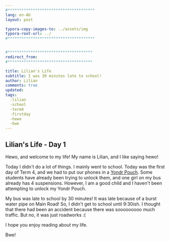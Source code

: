 ```yaml
---
#**************************************
lang: en-AU
layout: post

typora-copy-images-to: ../assets/img
typora-root-url: ../
#**************************************


#*************************************
redirect_from:
#*************************************

title: Lilian's Life
subtitle: I was 30 minutes late to school!
author: Lilian
comments: true
updated:
tags:
  -lilian
  -school
  -term4
  -firstday
  -hewo
  -bwe
---
```


## Lilian's Life - Day 1

Hewo, and welcome to my life! My name is Lilian, and I like saying hewo!

Today I didn't do a lot of things. I mainly went to school. Today was the first day of Term 4, and we had to put our phones in a [Yondr Pouch](https://www.overyondr.com/). Some students have already been trying to unlock them, and one girl on my bus already has 4 suspensions. However, I am a good child and I haven't been attempting to unlock my Yondr Pouch.

My bus was late to school by 30 minutes! It was late because of a burst water pipe on Main Road! So, I didn't get to school until 9:30ish. I thought that there had been an accident because there was sooooooooo much traffic. But no, it was just roadworks :(

I hope you enjoy reading about my life.

Bwe!
